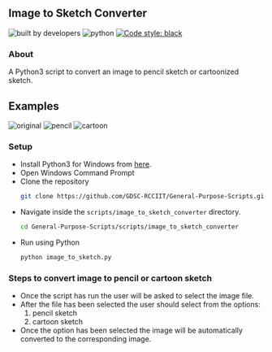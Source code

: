 ## Image to Sketch Converter

![built by developers](http://ForTheBadge.com/images/badges/built-by-developers.svg)
![python](https://img.shields.io/badge/language-Python-orange?style=for-the-badge)
[![Code style: black](https://img.shields.io/badge/code%20style-black-000000.svg?style=plasitc)](https://github.com/psf/black)

### About

A Python3 script to convert an image to pencil sketch or cartoonized sketch.


## Examples

![original](https://user-images.githubusercontent.com/50899339/137907376-cf94199f-a588-477e-9c55-ae69014c6a63.jpg)
![pencil](https://user-images.githubusercontent.com/50899339/137907383-7eed4b12-0941-4aa9-9cf2-1f498e21e310.jpg)
![cartoon](https://user-images.githubusercontent.com/50899339/137907390-937f6357-31f8-41a2-9a80-f841ca4b9aea.jpg)


### Setup

* Install Python3 for Windows from [here](https://python.org).
* Open Windows Command Prompt
* Clone the repository
  ```bash
  git clone https://github.com/GDSC-RCCIIT/General-Purpose-Scripts.git
  ```
* Navigate inside the ```scripts/image_to_sketch_converter``` directory.
  ```bash
  cd General-Purpose-Scripts/scripts/image_to_sketch_converter
  ```
* Run using Python
  ```bash
  python image_to_sketch.py
  ```


### Steps to convert image to pencil or cartoon sketch

 * Once the script has run the user will be asked to select the image file.
 * After the file has been selected the user should select from the options:
   1) pencil sketch
   2) cartoon sketch
 * Once the option has been selected the image will be automatically converted to the corresponding image.  
 
 


